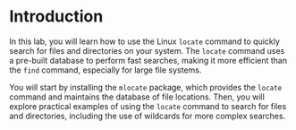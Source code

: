 # Introduction

In this lab, you will learn how to use the Linux `locate` command to quickly search for files and directories on your system. The `locate` command uses a pre-built database to perform fast searches, making it more efficient than the `find` command, especially for large file systems.

You will start by installing the `mlocate` package, which provides the `locate` command and maintains the database of file locations. Then, you will explore practical examples of using the `locate` command to search for files and directories, including the use of wildcards for more complex searches.
